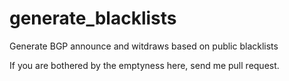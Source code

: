 # generate_blacklists
Generate BGP announce and witdraws based on public blacklists

If you are bothered by the emptyness here, send me pull request.
